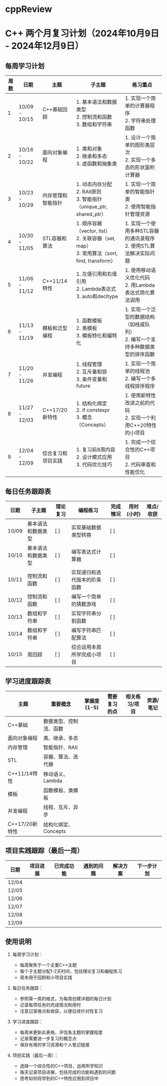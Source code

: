 # cppReview

# C++ 两个月复习计划（2024年10月9日 - 2024年12月9日）

## 每周学习计划

| 周数 | 日期          | 主题               | 子主题                                                       | 练习重点                                                     |
| ---- | ------------- | ------------------ | ------------------------------------------------------------ | ------------------------------------------------------------ |
| 1    | 10/09 - 10/15 | C++基础回顾        | 1. 基本语法和数据类型<br>2. 控制流和函数<br>3. 数组和字符串  | 1. 实现一个简单的计算器程序<br>2. 字符串处理函数             |
| 2    | 10/16 - 10/22 | 面向对象编程       | 1. 类和对象<br>2. 继承和多态<br>3. 虚函数和抽象类            | 1. 设计一个简单的图形类层次<br>2. 实现一个多态的形状面积计算器 |
| 3    | 10/23 - 10/29 | 内存管理和智能指针 | 1. 动态内存分配<br>2. RAII原则<br>3. 智能指针（unique_ptr, shared_ptr） | 1. 实现一个简单的智能指针类<br>2. 使用智能指针管理资源       |
| 4    | 10/30 - 11/05 | STL容器和算法      | 1. 顺序容器（vector, list）<br>2. 关联容器（set, map）<br>3. 常用算法（sort, find, transform） | 1. 实现一个使用多种STL容器的通讯录程序<br>2. 使用STL算法解决实际问题 |
| 5    | 11/06 - 11/12 | C++11/14特性       | 1. 左值引用和右值引用<br>2. Lambda表达式<br>3. auto和decltype | 1. 使用移动语义优化代码<br>2. 用Lambda表达式简化算法调用     |
| 6    | 11/13 - 11/19 | 模板和泛型编程     | 1. 函数模板<br>2. 类模板<br>3. 模板特化和偏特化              | 1. 实现一个泛型的数据结构（如栈或队列）<br>2. 编写一个支持多种数据类型的排序函数 |
| 7    | 11/20 - 11/26 | 并发编程           | 1. 线程管理<br>2. 互斥量和锁<br>3. 条件变量和future          | 1. 实现一个简单的线程池<br>2. 编写一个多线程排序程序         |
| 8    | 11/27 - 12/03 | C++17/20新特性     | 1. 结构化绑定<br>2. if constexpr<br>3. 概念（Concepts）      | 1. 使用新特性改进之前的代码<br>2. 实现一个利用C++20特性的小项目 |
| 9    | 12/04 - 12/09 | 综合复习和项目实践 | 1. 复习前8周内容<br>2. 设计模式应用<br>3. 代码优化技巧       | 1. 完成一个综合性的C++项目<br>2. 代码审查和性能优化          |

## 每日任务跟踪表

| 日期  | 子主题             | 理论复习 | 编程练习                     | 完成情况 | 用时(小时) | 难点/收获 |
| ----- | ------------------ | -------- | ---------------------------- | -------- | ---------- | --------- |
| 10/09 | 基本语法和数据类型 | [ ]      | 实现基础数据类型转换         | [ ]      |            |           |
| 10/10 | 基本语法和数据类型 | [ ]      | 编写表达式计算器             | [ ]      |            |           |
| 10/11 | 控制流和函数       | [ ]      | 实现递归和迭代版本的阶乘函数 | [ ]      |            |           |
| 10/12 | 控制流和函数       | [ ]      | 编写一个简单的猜数游戏       | [ ]      |            |           |
| 10/13 | 数组和字符串       | [ ]      | 实现字符串分割函数           | [ ]      |            |           |
| 10/14 | 数组和字符串       | [ ]      | 编写字符串匹配算法           | [ ]      |            |           |
| 10/15 | 周回顾             | [ ]      | 综合运用本周所学完成小项目   | [ ]      |            |           |

## 学习进度跟踪表

| 主题           | 重要概念               | 掌握度(1-5) | 需要复习的点 | 相关练习/项目 | 资源/笔记 |
| -------------- | ---------------------- | ----------- | ------------ | ------------- | --------- |
| C++基础        | 数据类型、控制流、函数 |             |              |               |           |
| 面向对象编程   | 类、继承、多态         |             |              |               |           |
| 内存管理       | 智能指针、RAII         |             |              |               |           |
| STL            | 容器、算法、迭代器     |             |              |               |           |
| C++11/14特性   | 移动语义、Lambda       |             |              |               |           |
| 模板           | 函数模板、类模板       |             |              |               |           |
| 并发编程       | 线程、互斥、异步       |             |              |               |           |
| C++17/20新特性 | 结构化绑定、Concepts   |             |              |               |           |

## 项目实践跟踪（最后一周）

| 日期  | 项目进展 | 已完成功能 | 遇到的问题 | 解决方案 | 下一步计划 |
| ----- | -------- | ---------- | ---------- | -------- | ---------- |
| 12/04 |          |            |            |          |            |
| 12/05 |          |            |            |          |            |
| 12/06 |          |            |            |          |            |
| 12/07 |          |            |            |          |            |
| 12/08 |          |            |            |          |            |
| 12/09 |          |            |            |          |            |

## 使用说明

1. 每周学习计划：
   - 每周聚焦于一个主要C++主题
   - 每个子主题分配1-2天时间，包括理论复习和编程练习
   - 周末用于回顾和小项目实践

2. 每日任务跟踪：
   - 参照第一周的格式，为每周创建详细的每日计划
   - 记录每项任务的完成情况和用时
   - 注意记录难点和收获，以便后续针对性复习

3. 学习进度跟踪：
   - 每周末更新此表格，评估各主题的掌握程度
   - 记录需要进一步复习的概念点
   - 保存有用的学习资源和个人笔记链接

4. 项目实践（最后一周）：
   - 选择一个综合性的C++项目，运用所学知识
   - 每天记录项目进展，包括完成的功能和遇到的问题
   - 思考如何将学到的C++特性应用到项目中
